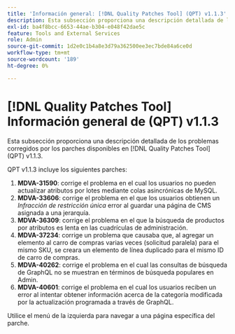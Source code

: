 ```yaml
---
title: 'Información general: [!DNL Quality Patches Tool] (QPT) v1.1.3'
description: Esta subsección proporciona una descripción detallada de los problemas corregidos por los parches disponibles en [!DNL Quality Patches Tool] (QPT) v1.1.3.
exl-id: ba4f8bcc-6653-44ae-b304-e048f42dae5c
feature: Tools and External Services
role: Admin
source-git-commit: 1d2e0c1b4a8e3d79a362500ee3ec7bde84a6ce0d
workflow-type: tm+mt
source-wordcount: '189'
ht-degree: 0%

---
```


# [!DNL Quality Patches Tool] Información general de (QPT) v1.1.3

Esta subsección proporciona una descripción detallada de los problemas corregidos por los parches disponibles en [!DNL Quality Patches Tool] (QPT) v1.1.3.

QPT v1.1.3 incluye los siguientes parches:

1. **MDVA-31590**: corrige el problema en el cual los usuarios no pueden actualizar atributos por lotes mediante colas asincrónicas de MySQL.
1. **MDVA-33606**: corrige el problema en el que los usuarios obtienen un *Infracción de restricción única* error al guardar una página de CMS asignada a una jerarquía.
1. **MDVA-36309**: corrige el problema en el que la búsqueda de productos por atributos es lenta en las cuadrículas de administración.
1. **MDVA-37234**: corrige un problema que causaba que, al agregar un elemento al carro de compras varias veces (solicitud paralela) para el mismo SKU, se creara un elemento de línea duplicado para el mismo ID de carro de compras.
1. **MDVA-40262**: corrige el problema en el cual las consultas de búsqueda de GraphQL no se muestran en términos de búsqueda populares en Admin.
1. **MDVA-40601**: corrige el problema en el cual los usuarios reciben un error al intentar obtener información acerca de la categoría modificada por la actualización programada a través de GraphQL.

Utilice el menú de la izquierda para navegar a una página específica del parche.
